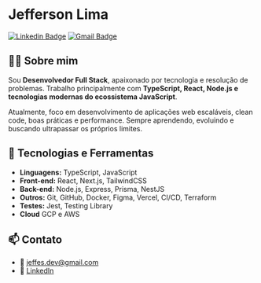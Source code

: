 # Jefferson Lima

[![Linkedin Badge](https://img.shields.io/badge/-Jefferson%20Lima-012A4A?style=flat-square&logo=Linkedin&logoColor=white&link=https://www.linkedin.com/in/jeffs-lima)](https://www.linkedin.com/in/jeffs-lima) 
[![Gmail Badge](https://img.shields.io/badge/-jeffes.dev@gmail.com-012A4A?style=flat-square&logo=Gmail&logoColor=white&link=mailto:jeffes.dev@gmail.com)](mailto:jeffes.dev@gmail.com)

## 👨‍💻 Sobre mim

Sou **Desenvolvedor Full Stack**, apaixonado por tecnologia e resolução de problemas. Trabalho principalmente com **TypeScript, React, Node.js e tecnologias modernas do ecossistema JavaScript**.

Atualmente, foco em desenvolvimento de aplicações web escaláveis, clean code, boas práticas e performance. Sempre aprendendo, evoluindo e buscando ultrapassar os próprios limites.


## 🚀 Tecnologias e Ferramentas

- **Linguagens:** TypeScript, JavaScript
- **Front-end:** React, Next.js, TailwindCSS
- **Back-end:** Node.js, Express, Prisma, NestJS
- **Outros:** Git, GitHub, Docker, Figma, Vercel, CI/CD, Terraform
- **Testes:** Jest, Testing Library
- **Cloud** GCP e AWS


## 📫 Contato

- 📧 [jeffes.dev@gmail.com](mailto:jeffes.dev@gmail.com)
- 💼 [LinkedIn](https://www.linkedin.com/in/jeffs-lima)
